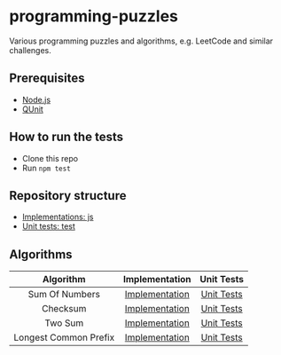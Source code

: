 # programming-puzzles
Various programming puzzles and algorithms, e.g. LeetCode and similar challenges.

## Prerequisites
* [Node.js](https://nodejs.org/)
* [QUnit](https://qunitjs.com/)

## How to run the tests
* Clone this repo
* Run `npm test`

## Repository structure
* [Implementations: js](js)
* [Unit tests: test](test)

## Algorithms
| Algorithm | Implementation | Unit Tests |
|:-:|:-:|:-:|
| Sum Of Numbers | [Implementation](js/sum-of-numbers.js) | [Unit Tests](test/sum-of-numbers.js) |
| Checksum | [Implementation](js/checksum.js) | [Unit Tests](test/checksum.js) |
| Two Sum | [Implementation](js/two-sum.js) | [Unit Tests](test/two-sum.js) |
| Longest Common Prefix | [Implementation](js/longest-common-prefix.js) | [Unit Tests](test/longest-common-prefix.js) |